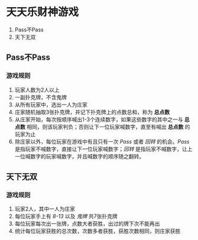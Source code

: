 # 天天乐财神游戏
1. Pass不Pass
2. 天下无双

## Pass不Pass
### 游戏规则
1. 玩家人数为2人以上
2. 一副扑克牌，不含鬼牌
3. 从所有玩家中，选出一人为庄家
4. 庄家随机抽取3张扑克牌，并记下扑克牌上的点数总和，称为 **总点数**
5. 从庄家开始，每次按顺序喊出1-3个连续数字，如果这些数字的其中之一与 **总点数** 相同，则该玩家判负；否则让下一位玩家喊数字，直至有喊出 **总点数** 的玩家为止
6. 除庄家以外，每位玩家在游戏中有且只有一次 _Pass_ 或者 _回转_ 的机会。_Pass_ 是指玩家不喊数字，直接让下一位玩家喊数字；_回转_ 是指玩家不喊数字，让上一位喊数字的玩家喊数字，并且喊数字的顺序随之翻转。

## 天下无双
### 游戏规则
1. 玩家2人，其中一人为庄家
2. 每位玩家手上有 _8-13_ 以及 _鬼牌_ 共7张扑克牌
3. 每位玩家每次出一张牌，点数大者获胜，出过的牌下次不能再出
4. 统计每位玩家获胜的总次数，次数多者获胜，获胜次数相同，则庄家获胜
